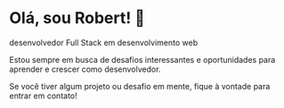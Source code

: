 <h1>Olá, sou Robert! 👋</h1>
<p>  desenvolvedor Full Stack em desenvolvimento web</p>
<p>Estou sempre em busca de desafios interessantes e oportunidades para aprender e crescer como desenvolvedor.</p>
    
<p>Se você tiver algum projeto ou desafio em mente, fique à vontade para entrar em contato!</p>


